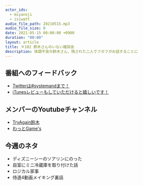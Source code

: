 ```yaml
---
actor_ids:
  - miyanoji
  - isiwatt
audio_file_path: 20210515.mp3
audio_file_size: 0
date: 2021-05-15 00:00:00 +0900
duration: "00:00"
layout: article
title: ＃182 鈴木さんのいない雑談会
description: 体調不良の鈴木さん、残された二人でフガフガお話することに
---
```

## 番組へのフィードバック
* [Twitterは#systemandまで！](https://twitter.com/search?q=%23systemand)
* [iTunesレビューもしていただけると嬉しいです！](https://itunes.apple.com/jp/podcast/systemand-online/id1205168408?mt=2)

## メンバーのYoutubeチャンネル
* [TryAgain鈴木](https://www.youtube.com/channel/UCEyw4pWNI8M4Sg1bF1um5PQ)
* [わっとGame's](https://www.youtube.com/channel/UCd5bf_tDgYMtbKbnGNSW7-Q)

## 今週のネタ
* ディズニーシーのソアリンにのった
* 自室にミニ冷蔵庫を取り付けた話
* ロジカル家事
* 侍道4動画メイキング裏話

